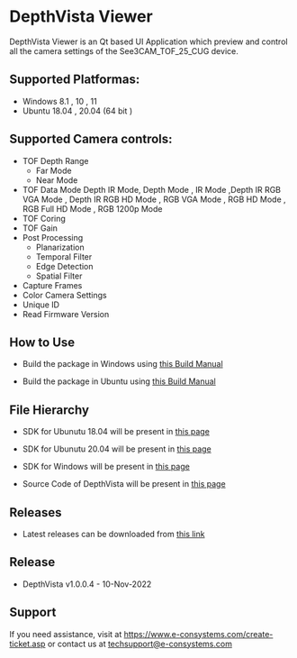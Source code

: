 
# DepthVista Viewer

DepthVista Viewer is an Qt based UI Application which preview and control all the camera settings of the  See3CAM_TOF_25_CUG device. 

## Supported Platformas:

* Windows 8.1 , 10 , 11
* Ubuntu 18.04 , 20.04 (64 bit )


## Supported Camera controls:

* TOF Depth Range
	* Far Mode
	* Near Mode
* TOF Data Mode
	Depth IR Mode, Depth Mode , IR Mode ,Depth IR RGB VGA Mode , Depth IR RGB HD Mode , RGB VGA Mode , RGB HD Mode , RGB Full HD Mode , RGB 1200p Mode
* TOF Coring
* TOF Gain
* Post Processing
	* Planarization
	* Temporal Filter
	* Edge Detection
	* Spatial Filter
* Capture Frames
* Color Camera Settings 
* Unique ID
* Read Firmware Version


## How to Use

- Build the package in Windows using [this Build Manual](https://github.com/econsystems/DepthVista/blob/main/DepthVista_Build_Manual_Windows_Rev_1_1.pdf)

- Build the package in Ubuntu using [this Build Manual](https://github.com/econsystems/DepthVista/blob/main/DepthVista_Build_Manual_Linux_Rev_1_1.pdf)


## File Hierarchy

- SDK for Ubunutu 18.04 will be present in [this page](https://github.com/econsystems/DepthVista/tree/main/SDK/Linux/Ubuntu18.04/x64)

- SDK for Ubunutu 20.04 will be present in [this page](/https://github.com/econsystems/DepthVista/tree/main/SDK/Linux/Ubuntu20.04/x64/) 

- SDK for Windows will be present in [this page](/https://github.com/econsystems/DepthVista/tree/main/SDK/Windows/)

- Source Code of DepthVista will be present in [this page](/https://github.com/econsystems/DepthVista/tree/main/Source)

## Releases

* Latest releases can be downloaded from [this link](https://github.com/econsystems/DepthVista/releases)

## Release

* DepthVista v1.0.0.4		-	10-Nov-2022

## Support

If you need assistance, visit at https://www.e-consystems.com/create-ticket.asp or contact us at techsupport@e-consystems.com
